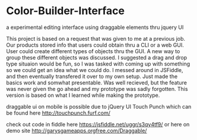 # Color-Builder-Interface
a experimental editing interface using draggable elements thru jquery UI

This project is based on a request that was given to me at a previous job.
Our products stored info that users could obtain thru a CLI or a web GUI.
User could create different types of objects thru the GUI. A new way to group these different objects was discussed. I suggested a drag and drop type situaion would be fun, so I was tasked with coming up with something so we could get an idea what we could do. 
I messed around in JSFiddle, and then eventually transfered it over to my own setup. Just made the basics work and somwhat presentable. Was well recieved, but the feature was never given the go ahead and my prototype was sadly forgotten. This version is based on what I learned while making the prototype. 

draggable ui on mobile is possible due to jQuery UI Touch Punch which can be found here http://touchpunch.furf.com/

check out code in fiddle here https://jsfiddle.net/uggr/s3qy4tf9/ 
or here on demo site http://garysgameapps.orgfree.com/Draggable/